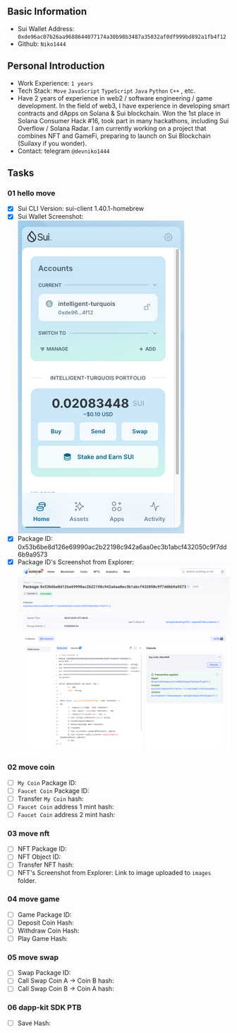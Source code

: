 ## Basic Information

- Sui Wallet Address: `0xde96ac07b26aa9688644077174a30b98b3487a35032af0df999bd892a1fb4f12`
- Github: `Niko1444`

## Personal Introduction

- Work Experience: `1 years`
- Tech Stack: `Move` `JavaScript` `TypeScript` `Java` `Python` `C++` , etc.
- Have 2 years of experience in web2 / software engineering / game development. In the field of web3, I have experience in developing smart contracts and dApps on Solana & Sui blockchain. Won the 1st place in Solana Consumer Hack #16, took part in many hackathons, including Sui Overflow / Solana Radar. I am currently working on a project that combines NFT and GameFi, preparing to launch on Sui Blockchain (Suilaxy if you wonder).
- Contact: telegram `@devniko1444`

## Tasks

### 01 hello move

- [x] Sui CLI Version: sui-client 1.40.1-homebrew
- [x] Sui Wallet Screenshot: <br> ![Niko1444-sui-wallet](/mover/Niko1444/images/sui-wallet.png)
- [x] Package ID: 0x53b6be8d126e69990ac2b22198c942a6aa0ec3b1abcf432050c9f7dd6b9a9573
- [x] Package ID's Screenshot from Explorer: <br> ![Niko1444-hello-move](/mover/Niko1444/code/task1/images/package_Id_explorer.png)

### 02 move coin

- [ ] `My Coin` Package ID:
- [ ] `Faucet Coin` Package ID:
- [ ] Transfer `My Coin` hash:
- [ ] `Faucet Coin` address 1 mint hash:
- [ ] `Faucet Coin` address 2 mint hash:

### 03 move nft

- [ ] NFT Package ID:
- [ ] NFT Object ID:
- [ ] Transfer NFT hash:
- [ ] NFT's Screenshot from Explorer: Link to image uploaded to `images` folder.

### 04 move game

- [ ] Game Package ID:
- [ ] Deposit Coin Hash:
- [ ] Withdraw Coin Hash:
- [ ] Play Game Hash:

### 05 move swap

- [ ] Swap Package ID:
- [ ] Call Swap Coin A -> Coin B hash:
- [ ] Call Swap Coin B -> Coin A hash:

### 06 dapp-kit SDK PTB

- [ ] Save Hash:
